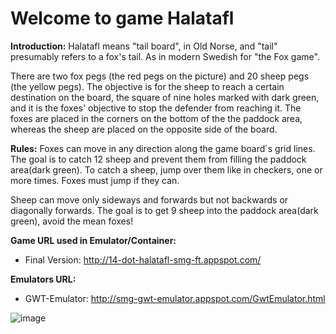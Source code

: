 Welcome to game Halatafl
========
**Introduction:**
Halatafl means "tail board", in Old Norse, and "tail" presumably refers to a fox's tail. As in modern Swedish for "the Fox game".

There are two fox pegs (the red pegs on the picture) and 20 sheep pegs (the yellow pegs). The objective is for the sheep to reach a certain destination on the board, the square of nine holes marked with dark green, and it is the foxes' objective to stop the defender from reaching it. The foxes are placed in the corners on the bottom of the the paddock area, whereas the sheep are placed on the opposite side of the board. 

**Rules:**
Foxes can move in any direction along the game board`s grid lines. The goal is to catch 12 sheep and prevent them from filling the paddock area(dark green). To catch a sheep, jump over them like in checkers, one or more times. Foxes must jump if they can. 
 
Sheep can move only sideways and forwards but not backwards or diagonally forwards. The goal is to get 9 sheep into the paddock area(dark green), avoid the mean foxes! 


**Game URL used in Emulator/Container:**

- Final Version: http://14-dot-halatafl-smg-ft.appspot.com/

**Emulators URL:**

- GWT-Emulator: http://smg-gwt-emulator.appspot.com/GwtEmulator.html

![image](https://github.com/Bailei/Halatafl/raw/master/The_fox_game.jpg)




